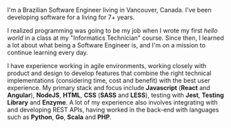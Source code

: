 I'm a Brazilian Software Engineer living in Vancouver, Canada. I've been developing software for a living for 7+ years.

I realized programming was going to be my job when I wrote my first _hello world_ in a class at my "Informatics Technician" course.
Since then, I learned a lot about what being a Software Engineer is, and I'm on a mission to continue learning every day.

I have experience working in agile environments, working closely with product and design to develop features that combine the right
technical implementations (considering time, cost and benefit) with the best user experience. My primary stack and focus include
**Javascript** (**React** and **Angular**), **NodeJS**, **HTML**, **CSS** (**SASS** and **LESS**), testing with
**Jest**, **Testing Library** and **Enzyme**. A lot of my experience also involves integrating with and developing REST APIs, having
worked in the back-end with languages such as **Python**, **Go**, **Scala** and **PHP**.
